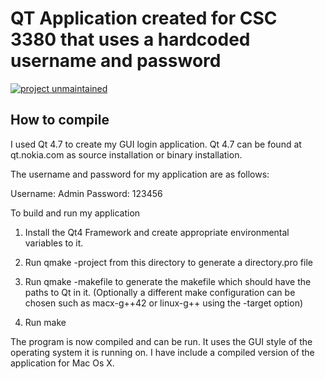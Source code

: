 # QT Application created for CSC 3380 that uses a hardcoded username and password

[![project unmaintained](https://img.shields.io/badge/project-unmaintained-red.svg)](https://img.shields.io/badge/project-unmaintained-red.svg)

## How to compile

I used Qt 4.7 to create my GUI login application. Qt 4.7 can be found at
qt.nokia.com as source installation or binary installation.

The username and password for my application are as follows:

Username: Admin
Password: 123456

To build and run my application

1. Install the Qt4 Framework and create appropriate environmental
variables to it.

2. Run qmake -project from this directory to generate a directory.pro
file

3. Run qmake -makefile to generate the makefile which should have the
paths to Qt in it. (Optionally a different make configuration can be
chosen such as macx-g++42 or linux-g++ using the -target option)

4. Run make

The program is now compiled and can be run. It uses the GUI style of the
operating system it is running on. I have include a compiled version of
the application for Mac Os X.

